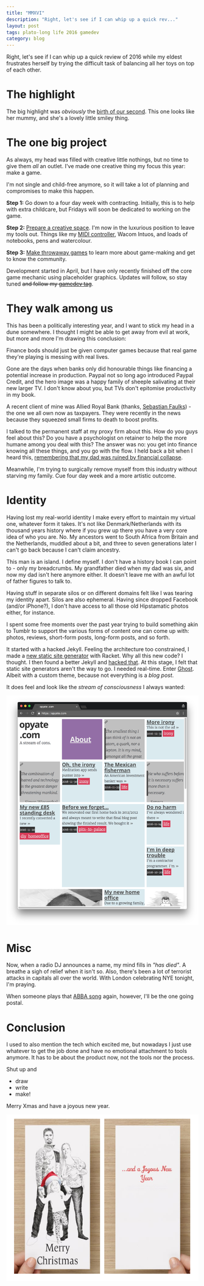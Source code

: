 ```yaml
---
title: "MMXVI"
description: "Right, let's see if I can whip up a quick rev..."
layout: post
tags: plato-long life 2016 gamedev
category: blog
---
```


Right, let's see if I can whip up a quick review of 2016 while my eldest frustrates herself by trying the difficult task of balancing all her toys on top of each other.

# The highlight

The big highlight was *obviously* the [birth of our second](/2016/10/27/its-another-girl/). This one looks like her mummy, and she's a lovely little smiley thing.

# The one big project

As always, my head was filled with creative little nothings, but no time to give them *all* an outlet. I've made one creative thing my focus this year: make a game.

I'm not single and child-free anymore, so it will take a lot of planning and compromises to make this happen.

**Step 1:** Go down to a four day week with contracting. Initially, this is to help with extra childcare, but Fridays will soon be dedicated to working on the game.

**Step 2:** [Prepare a creative space](/2016/10/17/my-new-home-office/). I'm now in the luxurious position to leave my tools out. Things like my [MIDI controller](http://www.akaipro.com/product/mpk-mini-mkii), Wacom Intuos, and loads of notebooks, pens and watercolour.

**Step 3:** [Make throwaway games](/2016/07/26/mini-ludum-dare-69/) to learn more about game-making and get to know the community.

Development started in April, but I have only recently finished off the core game mechanic using placeholder graphics. Updates will follow, so stay tuned ~~and follow my [gamedev tag](/tag/gamedev/)~~.

# They walk among us

This has been a politically interesting year, and I want to stick my head in a dune somewhere. I thought I might be able to get away from evil at work, but more and more I'm drawing this conclusion:

<span class="highlight">Finance bods should just be given computer games because that real game they're playing is messing with real lives.</span>

Gone are the days when banks only did honourable things like financing a potential increase in production. Paypal not so long ago introduced Paypal Credit, and the hero image was a happy family of sheeple salivating at their new larger TV. I don't know about you, but TVs don't epitomise productivity in my book.

A recent client of mine was Allied Royal Bank (thanks, [Sebastian Faulks](https://en.wikipedia.org/wiki/A_Week_in_December)) - the one we all own now as taxpayers. They were recently in the news because they squeezed small firms to death to boost profits.

I talked to the permanent staff at my proxy firm about this. How do you guys feel about this? Do you have a psychologist on retainer to help the more humane among you deal with this? The answer was no: you get into finance knowing all these things, and you go with the flow. I held back a bit when I heard this, [remembering that my dad was ruined by financial collapse](/2014/12/31/2014-the-year-in-review/).

Meanwhile, I'm trying to surgically remove myself from this industry without starving my family. Cue four day week and a more artistic outcome.

# Identity

Having lost my real-world identity I make every effort to maintain my virtual one, whatever form it takes. It's not like Denmark/Netherlands with its thousand years history where if you grew up there you have a very core idea of who you are. No. My ancestors went to South Africa from Britain and the Netherlands, muddled about a bit, and three to seven generations later I can't go back because I can't claim ancestry.

This man is an island. I define myself. I don't have a history book I can point to - only my breadcrumbs. My grandfather died when my dad was six, and now my dad isn't here anymore either. It doesn't leave me with an awful lot of father figures to talk to.

Having stuff in separate silos or on different domains felt like I was tearing my identity apart. Silos are also ephemeral. Having since dropped Facebook (and/or iPhone?), I don't have access to all those old Hipstamatic photos either, for instance.

I spent some free moments over the past year trying to build something akin to Tumblr to support the various forms of content one can come up with: photos, reviews, short-form posts, long-form posts, and so forth.

It started with a hacked Jekyll. Feeling the architecture too constrained, I made a [new static site generator](https://github.com/uysio/plato) with Racket. Why all this new code? I thought. I then found a better Jekyll and [hacked that](https://github.com/opyate/opyate.github.io-src). At this stage, I felt that static site generators aren't the way to go. I needed real-time. Enter [Ghost](https://ghost.org/). Albeit with a custom theme, because not everything is a *blog post*.

It does feel and look like the *stream of consciousness* I always wanted:

![stream of cons](/assets/posts/2016-12-31-mmxvi/stream-of-cons.png)

# Misc

Now, when a radio DJ announces a name, my mind fills in *"has died"*. A breathe a sigh of relief when it isn't so. Also, there's been a lot of terrorist attacks in capitals all over the world. With London celebrating NYE tonight, I'm praying.

When someone plays that [ABBA song](https://www.youtube.com/watch?v=F8bjeSEW_ms "Happy New Year - ABBA") again, however, I'll be the one going postal.

# Conclusion

I used to also mention the tech which excited me, but nowadays I just use whatever to get the job done and have no emotional attachment to tools anymore. It has to be about the product now, not the tools nor the process.

Shut up and

* draw
* write
* make!

Merry Xmas and have a joyous new year.

![merry Xmas and have a joyous new year](/assets/posts/2016-12-31-mmxvi/merry-1.png)
